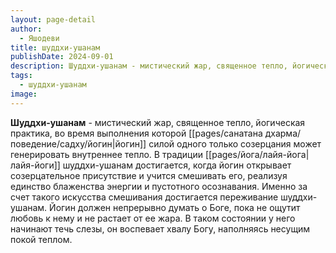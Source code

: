```yaml
---
layout: page-detail
author:
  - Яшодеви
title: шуддхи-ушанам
publishDate: 2024-09-01
description: Шуддхи-ушанам - мистический жар, священное тепло, йогическая практика, во время выполнения которой йогин силой одного только созерцания может генерировать внутреннее тепло.
tags:
  - шуддхи-ушанам
image:
---
```

**Шуддхи-ушанам** - мистический жар, священное тепло, йогическая практика, во время выполнения которой [[pages/санатана дхарма/поведение/садху/йогин|йогин]] силой одного только созерцания может генерировать внутреннее тепло.
В традиции [[pages/йога/лайя-йога|лайя-йоги]] шуддхи-ушанам достигается, когда йогин открывает созерцательное присутствие и учится смешивать его, реализуя единство блаженства энергии и пустотного осознавания. Именно за счет такого искусства смешивания достигается переживание шуддхи-ушанам. Йогин должен непрерывно думать о Боге, пока не ощутит любовь к нему и не растает от ее жара. В таком состоянии у него начинают течь слезы, он воспевает хвалу Богу, наполняясь несущим покой теплом.

